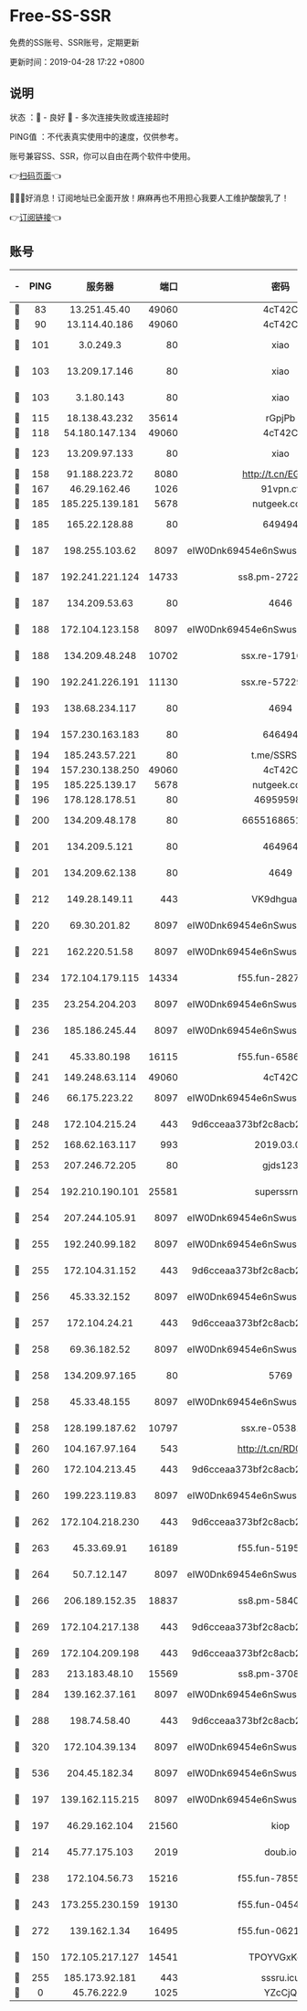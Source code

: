 # Free-SS-SSR

免费的SS账号、SSR账号，定期更新

更新时间：2019-04-28 17:22 +0800

## 说明

状态     ：🙂 - 良好 🙁 - 多次连接失败或连接超时

PING值   ：不代表真实使用中的速度，仅供参考。

账号兼容SS、SSR，你可以自由在两个软件中使用。

👉[扫码页面](https://liesauer.github.io/Free-SS-SSR/)👈

🎉🎉🎉好消息！订阅地址已全面开放！麻麻再也不用担心我要人工维护酸酸乳了！

👉[订阅链接](https://www.liesauer.net/yogurt/subscribe?ACCESS_TOKEN=DAYxR3mMaZAsaqUb)👈

## 账号

|-|PING|服务器|端口|密码|加密方式|区域|
|:----:|:----:|:-----:|-----:|:----:|:----:|:----:|
|🙂|83|13.251.45.40|49060|4cT42C|chacha20|SG|
|🙂|90|13.114.40.186|49060|4cT42C|chacha20|JP|
|🙂|101|3.0.249.3|80|xiao|aes-128-ctr|SG|
|🙂|103|13.209.17.146|80|xiao|aes-128-ctr|KR|
|🙂|103|3.1.80.143|80|xiao|aes-128-ctr|SG|
|🙂|115|18.138.43.232|35614|rGpjPb|rc4-md5|SG|
|🙂|118|54.180.147.134|49060|4cT42C|chacha20|KR|
|🙂|123|13.209.97.133|80|xiao|aes-128-ctr|KR|
|🙂|158|91.188.223.72|8080|http://t.cn/EGJIyrl|rc4-md5|RU|
|🙂|167|46.29.162.46|1026|91vpn.cf|rc4-md5|RU|
|🙂|185|185.225.139.181|5678|nutgeek.com|rc4-md5|US|
|🙂|185|165.22.128.88|80|649494|aes-256-cfb|US|
|🙂|187|198.255.103.62|8097|eIW0Dnk69454e6nSwuspv9DmS201tQ0D|aes-256-cfb|US|
|🙂|187|192.241.221.124|14733|ss8.pm-27229858|aes-256-cfb|US|
|🙂|187|134.209.53.63|80|4646|aes-256-cfb|US|
|🙂|188|172.104.123.158|8097|eIW0Dnk69454e6nSwuspv9DmS201tQ0D|aes-256-cfb|JP|
|🙂|188|134.209.48.248|10702|ssx.re-17916013|aes-256-cfb|US|
|🙂|190|192.241.226.191|11130|ssx.re-57229547|aes-256-cfb|US|
|🙂|193|138.68.234.117|80|4694|aes-256-cfb|US|
|🙂|194|157.230.163.183|80|646494|aes-256-cfb|US|
|🙂|194|185.243.57.221|80|t.me/SSRSUB|rc4-md5|US|
|🙂|194|157.230.138.250|49060|4cT42C|chacha20|US|
|🙂|195|185.225.139.17|5678|nutgeek.com|rc4-md5|US|
|🙂|196|178.128.178.51|80|469595985|chacha20|US|
|🙂|200|134.209.48.178|80|6655168651651|aes-256-cfb|US|
|🙂|201|134.209.5.121|80|464964|aes-256-cfb|US|
|🙂|201|134.209.62.138|80|4649|aes-256-cfb|US|
|🙂|212|149.28.149.11|443|VK9dhgualsL|aes-256-cfb|SG|
|🙂|220|69.30.201.82|8097|eIW0Dnk69454e6nSwuspv9DmS201tQ0D|aes-256-cfb|US|
|🙂|221|162.220.51.58|8097|eIW0Dnk69454e6nSwuspv9DmS201tQ0D|aes-256-cfb|US|
|🙂|234|172.104.179.115|14334|f55.fun-28270904|aes-256-cfb|SG|
|🙂|235|23.254.204.203|8097|eIW0Dnk69454e6nSwuspv9DmS201tQ0D|aes-256-cfb|US|
|🙂|236|185.186.245.44|8097|eIW0Dnk69454e6nSwuspv9DmS201tQ0D|aes-256-cfb|NL|
|🙂|241|45.33.80.198|16115|f55.fun-65862751|aes-256-cfb|US|
|🙂|241|149.248.63.114|49060|4cT42C|chacha20|CA|
|🙂|246|66.175.223.22|8097|eIW0Dnk69454e6nSwuspv9DmS201tQ0D|aes-256-cfb|US|
|🙂|248|172.104.215.24|443|9d6cceaa373bf2c8acb22e60b6a58be6|aes-256-cfb|US|
|🙂|252|168.62.163.117|993|2019.03.07|rc4-md5|US|
|🙂|253|207.246.72.205|80|gjds123|aes-256-cfb|US|
|🙂|254|192.210.190.101|25581|superssrnet|aes-256-cfb|US|
|🙂|254|207.244.105.91|8097|eIW0Dnk69454e6nSwuspv9DmS201tQ0D|aes-256-cfb|US|
|🙂|255|192.240.99.182|8097|eIW0Dnk69454e6nSwuspv9DmS201tQ0D|aes-256-cfb|US|
|🙂|255|172.104.31.152|443|9d6cceaa373bf2c8acb22e60b6a58be6|aes-256-cfb|US|
|🙂|256|45.33.32.152|8097|eIW0Dnk69454e6nSwuspv9DmS201tQ0D|aes-256-cfb|US|
|🙂|257|172.104.24.21|443|9d6cceaa373bf2c8acb22e60b6a58be6|aes-256-cfb|US|
|🙂|258|69.36.182.52|8097|eIW0Dnk69454e6nSwuspv9DmS201tQ0D|aes-256-cfb|US|
|🙂|258|134.209.97.165|80|5769|aes-256-cfb|SG|
|🙂|258|45.33.48.155|8097|eIW0Dnk69454e6nSwuspv9DmS201tQ0D|aes-256-cfb|US|
|🙂|258|128.199.187.62|10797|ssx.re-05381700|aes-256-cfb|SG|
|🙂|260|104.167.97.164|543|http://t.cn/RD0D7sx|rc4-md5|CA|
|🙂|260|172.104.213.45|443|9d6cceaa373bf2c8acb22e60b6a58be6|aes-256-cfb|US|
|🙂|260|199.223.119.83|8097|eIW0Dnk69454e6nSwuspv9DmS201tQ0D|aes-256-cfb|US|
|🙂|262|172.104.218.230|443|9d6cceaa373bf2c8acb22e60b6a58be6|aes-256-cfb|US|
|🙂|263|45.33.69.91|16189|f55.fun-51951404|aes-256-cfb|US|
|🙂|264|50.7.12.147|8097|eIW0Dnk69454e6nSwuspv9DmS201tQ0D|aes-256-cfb|BR|
|🙂|266|206.189.152.35|18837|ss8.pm-58407359|aes-256-cfb|SG|
|🙂|269|172.104.217.138|443|9d6cceaa373bf2c8acb22e60b6a58be6|aes-256-cfb|US|
|🙂|269|172.104.209.198|443|9d6cceaa373bf2c8acb22e60b6a58be6|aes-256-cfb|US|
|🙂|283|213.183.48.10|15569|ss8.pm-37086887|rc4-md5|RU|
|🙂|284|139.162.37.161|8097|eIW0Dnk69454e6nSwuspv9DmS201tQ0D|aes-256-cfb|SG|
|🙂|288|198.74.58.40|443|9d6cceaa373bf2c8acb22e60b6a58be6|aes-256-cfb|US|
|🙂|320|172.104.39.134|8097|eIW0Dnk69454e6nSwuspv9DmS201tQ0D|aes-256-cfb|SG|
|🙂|536|204.45.182.34|8097|eIW0Dnk69454e6nSwuspv9DmS201tQ0D|aes-256-cfb|US|
|🙂|197|139.162.115.215|8097|eIW0Dnk69454e6nSwuspv9DmS201tQ0D|aes-256-cfb|JP|
|🙂|197|46.29.162.104|21560|kiop|aes-128-ctr|RU|
|🙂|214|45.77.175.103|2019|doub.io|aes-128-ctr|SG|
|🙂|238|172.104.56.73|15216|f55.fun-78553697|aes-256-cfb|SG|
|🙂|243|173.255.230.159|19130|f55.fun-04544445|aes-256-cfb|US|
|🙂|272|139.162.1.34|16495|f55.fun-06219244|aes-256-cfb|SG|
|🙁|150|172.105.217.127|14541|TPOYVGxKglpi|aes-256-cfb|JP|
|🙁|255|185.173.92.181|443|sssru.icu|rc4-md5|RU|
|🙁|0|45.76.222.9|1025|YZcCjQ|rc4-md5|JP|
